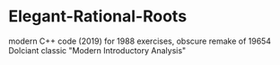 # Elegant-Rational-Roots
modern C++ code (2019) for 1988 exercises, obscure remake of 19654 Dolciant classic "Modern Introductory Analysis"

